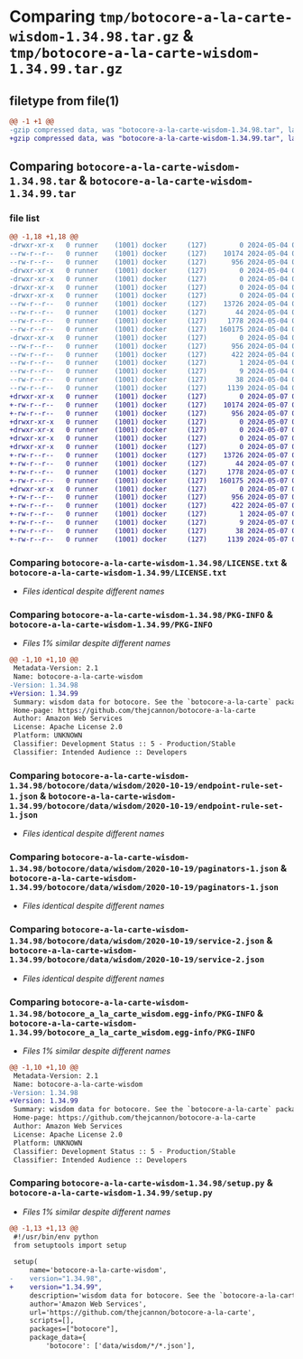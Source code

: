 # Comparing `tmp/botocore-a-la-carte-wisdom-1.34.98.tar.gz` & `tmp/botocore-a-la-carte-wisdom-1.34.99.tar.gz`

## filetype from file(1)

```diff
@@ -1 +1 @@
-gzip compressed data, was "botocore-a-la-carte-wisdom-1.34.98.tar", last modified: Sat May  4 01:01:44 2024, max compression
+gzip compressed data, was "botocore-a-la-carte-wisdom-1.34.99.tar", last modified: Tue May  7 01:02:46 2024, max compression
```

## Comparing `botocore-a-la-carte-wisdom-1.34.98.tar` & `botocore-a-la-carte-wisdom-1.34.99.tar`

### file list

```diff
@@ -1,18 +1,18 @@
-drwxr-xr-x   0 runner    (1001) docker     (127)        0 2024-05-04 01:01:44.826299 botocore-a-la-carte-wisdom-1.34.98/
--rw-r--r--   0 runner    (1001) docker     (127)    10174 2024-05-04 01:01:44.000000 botocore-a-la-carte-wisdom-1.34.98/LICENSE.txt
--rw-r--r--   0 runner    (1001) docker     (127)      956 2024-05-04 01:01:44.826299 botocore-a-la-carte-wisdom-1.34.98/PKG-INFO
-drwxr-xr-x   0 runner    (1001) docker     (127)        0 2024-05-04 01:01:44.826299 botocore-a-la-carte-wisdom-1.34.98/botocore/
-drwxr-xr-x   0 runner    (1001) docker     (127)        0 2024-05-04 01:01:44.826299 botocore-a-la-carte-wisdom-1.34.98/botocore/data/
-drwxr-xr-x   0 runner    (1001) docker     (127)        0 2024-05-04 01:01:44.826299 botocore-a-la-carte-wisdom-1.34.98/botocore/data/wisdom/
-drwxr-xr-x   0 runner    (1001) docker     (127)        0 2024-05-04 01:01:44.826299 botocore-a-la-carte-wisdom-1.34.98/botocore/data/wisdom/2020-10-19/
--rw-r--r--   0 runner    (1001) docker     (127)    13726 2024-05-04 01:01:11.000000 botocore-a-la-carte-wisdom-1.34.98/botocore/data/wisdom/2020-10-19/endpoint-rule-set-1.json
--rw-r--r--   0 runner    (1001) docker     (127)       44 2024-05-04 01:01:11.000000 botocore-a-la-carte-wisdom-1.34.98/botocore/data/wisdom/2020-10-19/examples-1.json
--rw-r--r--   0 runner    (1001) docker     (127)     1778 2024-05-04 01:01:11.000000 botocore-a-la-carte-wisdom-1.34.98/botocore/data/wisdom/2020-10-19/paginators-1.json
--rw-r--r--   0 runner    (1001) docker     (127)   160175 2024-05-04 01:01:11.000000 botocore-a-la-carte-wisdom-1.34.98/botocore/data/wisdom/2020-10-19/service-2.json
-drwxr-xr-x   0 runner    (1001) docker     (127)        0 2024-05-04 01:01:44.826299 botocore-a-la-carte-wisdom-1.34.98/botocore_a_la_carte_wisdom.egg-info/
--rw-r--r--   0 runner    (1001) docker     (127)      956 2024-05-04 01:01:44.000000 botocore-a-la-carte-wisdom-1.34.98/botocore_a_la_carte_wisdom.egg-info/PKG-INFO
--rw-r--r--   0 runner    (1001) docker     (127)      422 2024-05-04 01:01:44.000000 botocore-a-la-carte-wisdom-1.34.98/botocore_a_la_carte_wisdom.egg-info/SOURCES.txt
--rw-r--r--   0 runner    (1001) docker     (127)        1 2024-05-04 01:01:44.000000 botocore-a-la-carte-wisdom-1.34.98/botocore_a_la_carte_wisdom.egg-info/dependency_links.txt
--rw-r--r--   0 runner    (1001) docker     (127)        9 2024-05-04 01:01:44.000000 botocore-a-la-carte-wisdom-1.34.98/botocore_a_la_carte_wisdom.egg-info/top_level.txt
--rw-r--r--   0 runner    (1001) docker     (127)       38 2024-05-04 01:01:44.826299 botocore-a-la-carte-wisdom-1.34.98/setup.cfg
--rw-r--r--   0 runner    (1001) docker     (127)     1139 2024-05-04 01:01:44.000000 botocore-a-la-carte-wisdom-1.34.98/setup.py
+drwxr-xr-x   0 runner    (1001) docker     (127)        0 2024-05-07 01:02:46.892090 botocore-a-la-carte-wisdom-1.34.99/
+-rw-r--r--   0 runner    (1001) docker     (127)    10174 2024-05-07 01:02:46.000000 botocore-a-la-carte-wisdom-1.34.99/LICENSE.txt
+-rw-r--r--   0 runner    (1001) docker     (127)      956 2024-05-07 01:02:46.892090 botocore-a-la-carte-wisdom-1.34.99/PKG-INFO
+drwxr-xr-x   0 runner    (1001) docker     (127)        0 2024-05-07 01:02:46.888090 botocore-a-la-carte-wisdom-1.34.99/botocore/
+drwxr-xr-x   0 runner    (1001) docker     (127)        0 2024-05-07 01:02:46.888090 botocore-a-la-carte-wisdom-1.34.99/botocore/data/
+drwxr-xr-x   0 runner    (1001) docker     (127)        0 2024-05-07 01:02:46.888090 botocore-a-la-carte-wisdom-1.34.99/botocore/data/wisdom/
+drwxr-xr-x   0 runner    (1001) docker     (127)        0 2024-05-07 01:02:46.892090 botocore-a-la-carte-wisdom-1.34.99/botocore/data/wisdom/2020-10-19/
+-rw-r--r--   0 runner    (1001) docker     (127)    13726 2024-05-07 01:02:11.000000 botocore-a-la-carte-wisdom-1.34.99/botocore/data/wisdom/2020-10-19/endpoint-rule-set-1.json
+-rw-r--r--   0 runner    (1001) docker     (127)       44 2024-05-07 01:02:11.000000 botocore-a-la-carte-wisdom-1.34.99/botocore/data/wisdom/2020-10-19/examples-1.json
+-rw-r--r--   0 runner    (1001) docker     (127)     1778 2024-05-07 01:02:11.000000 botocore-a-la-carte-wisdom-1.34.99/botocore/data/wisdom/2020-10-19/paginators-1.json
+-rw-r--r--   0 runner    (1001) docker     (127)   160175 2024-05-07 01:02:11.000000 botocore-a-la-carte-wisdom-1.34.99/botocore/data/wisdom/2020-10-19/service-2.json
+drwxr-xr-x   0 runner    (1001) docker     (127)        0 2024-05-07 01:02:46.892090 botocore-a-la-carte-wisdom-1.34.99/botocore_a_la_carte_wisdom.egg-info/
+-rw-r--r--   0 runner    (1001) docker     (127)      956 2024-05-07 01:02:46.000000 botocore-a-la-carte-wisdom-1.34.99/botocore_a_la_carte_wisdom.egg-info/PKG-INFO
+-rw-r--r--   0 runner    (1001) docker     (127)      422 2024-05-07 01:02:46.000000 botocore-a-la-carte-wisdom-1.34.99/botocore_a_la_carte_wisdom.egg-info/SOURCES.txt
+-rw-r--r--   0 runner    (1001) docker     (127)        1 2024-05-07 01:02:46.000000 botocore-a-la-carte-wisdom-1.34.99/botocore_a_la_carte_wisdom.egg-info/dependency_links.txt
+-rw-r--r--   0 runner    (1001) docker     (127)        9 2024-05-07 01:02:46.000000 botocore-a-la-carte-wisdom-1.34.99/botocore_a_la_carte_wisdom.egg-info/top_level.txt
+-rw-r--r--   0 runner    (1001) docker     (127)       38 2024-05-07 01:02:46.892090 botocore-a-la-carte-wisdom-1.34.99/setup.cfg
+-rw-r--r--   0 runner    (1001) docker     (127)     1139 2024-05-07 01:02:46.000000 botocore-a-la-carte-wisdom-1.34.99/setup.py
```

### Comparing `botocore-a-la-carte-wisdom-1.34.98/LICENSE.txt` & `botocore-a-la-carte-wisdom-1.34.99/LICENSE.txt`

 * *Files identical despite different names*

### Comparing `botocore-a-la-carte-wisdom-1.34.98/PKG-INFO` & `botocore-a-la-carte-wisdom-1.34.99/PKG-INFO`

 * *Files 1% similar despite different names*

```diff
@@ -1,10 +1,10 @@
 Metadata-Version: 2.1
 Name: botocore-a-la-carte-wisdom
-Version: 1.34.98
+Version: 1.34.99
 Summary: wisdom data for botocore. See the `botocore-a-la-carte` package for more info.
 Home-page: https://github.com/thejcannon/botocore-a-la-carte
 Author: Amazon Web Services
 License: Apache License 2.0
 Platform: UNKNOWN
 Classifier: Development Status :: 5 - Production/Stable
 Classifier: Intended Audience :: Developers
```

### Comparing `botocore-a-la-carte-wisdom-1.34.98/botocore/data/wisdom/2020-10-19/endpoint-rule-set-1.json` & `botocore-a-la-carte-wisdom-1.34.99/botocore/data/wisdom/2020-10-19/endpoint-rule-set-1.json`

 * *Files identical despite different names*

### Comparing `botocore-a-la-carte-wisdom-1.34.98/botocore/data/wisdom/2020-10-19/paginators-1.json` & `botocore-a-la-carte-wisdom-1.34.99/botocore/data/wisdom/2020-10-19/paginators-1.json`

 * *Files identical despite different names*

### Comparing `botocore-a-la-carte-wisdom-1.34.98/botocore/data/wisdom/2020-10-19/service-2.json` & `botocore-a-la-carte-wisdom-1.34.99/botocore/data/wisdom/2020-10-19/service-2.json`

 * *Files identical despite different names*

### Comparing `botocore-a-la-carte-wisdom-1.34.98/botocore_a_la_carte_wisdom.egg-info/PKG-INFO` & `botocore-a-la-carte-wisdom-1.34.99/botocore_a_la_carte_wisdom.egg-info/PKG-INFO`

 * *Files 1% similar despite different names*

```diff
@@ -1,10 +1,10 @@
 Metadata-Version: 2.1
 Name: botocore-a-la-carte-wisdom
-Version: 1.34.98
+Version: 1.34.99
 Summary: wisdom data for botocore. See the `botocore-a-la-carte` package for more info.
 Home-page: https://github.com/thejcannon/botocore-a-la-carte
 Author: Amazon Web Services
 License: Apache License 2.0
 Platform: UNKNOWN
 Classifier: Development Status :: 5 - Production/Stable
 Classifier: Intended Audience :: Developers
```

### Comparing `botocore-a-la-carte-wisdom-1.34.98/setup.py` & `botocore-a-la-carte-wisdom-1.34.99/setup.py`

 * *Files 1% similar despite different names*

```diff
@@ -1,13 +1,13 @@
 #!/usr/bin/env python
 from setuptools import setup
 
 setup(
     name='botocore-a-la-carte-wisdom',
-    version="1.34.98",
+    version="1.34.99",
     description='wisdom data for botocore. See the `botocore-a-la-carte` package for more info.',
     author='Amazon Web Services',
     url='https://github.com/thejcannon/botocore-a-la-carte',
     scripts=[],
     packages=["botocore"],
     package_data={
         'botocore': ['data/wisdom/*/*.json'],
```

